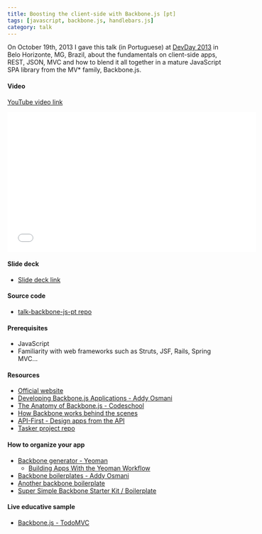 ```yaml
---
title: Boosting the client-side with Backbone.js [pt]
tags: [javascript, backbone.js, handlebars.js]
category: talk
---
```


On October 19th, 2013 I gave this talk (in Portuguese) at [DevDay 2013](http://devday.devisland.com/) in Belo Horizonte, MG, Brazil, about the fundamentals on client-side apps, REST, JSON, MVC and how to blend it all together in a mature JavaScript SPA library from the MV* family, Backbone.js.

#### Video
[YouTube video link](//www.youtube.com/watch?v=isEsxOogNnY&list=UUuekWCPIBD2XC8Mw86tOy7Q)
<iframe width="560" height="315" src="//www.youtube.com/embed/isEsxOogNnY?list=UUuekWCPIBD2XC8Mw86tOy7Q" frameborder="0" allowfullscreen></iframe><br/>

#### Slide deck
* [Slide deck link](//tiagorg.github.io/talk-backbone-js-pt)

#### Source code
* [talk-backbone-js-pt repo](https://github.com/tiagorg/talk-backbone-js-pt)

#### Prerequisites

* JavaScript
* Familiarity with web frameworks such as Struts, JSF, Rails, Spring MVC...

#### Resources

* [Official website](http://backbonejs.org)
* [Developing Backbone.js Applications - Addy Osmani](http://addyosmani.github.io/backbone-fundamentals)
* [The Anatomy of Backbone.js - Codeschool](http://backbone.codeschool.com)
* [How Backbone works behind the scenes](http://backbonejs.org/docs/backbone.html)
* [API-First - Design apps from the API](http://www.api-first.com/)
* [Tasker project repo](https://github.com/tiagorg/tasker)

#### How to organize your app

* [Backbone generator - Yeoman](https://github.com/yeoman/generator-backbone)
    * [Building Apps With the Yeoman Workflow](http://net.tutsplus.com/tutorials/javascript-ajax/building-apps-with-the-yeoman-workflow/)
* [Backbone boilerplates - Addy Osmani](https://github.com/addyosmani/backbone-boilerplates)
* [Another backbone boilerplate](http://backboneboilerplate.com/)
* [Super Simple Backbone Starter Kit / Boilerplate](http://webapplog.com/super-simple-backbone-starter-kit-boilerplate/)

#### Live educative sample

* [Backbone.js - TodoMVC](http://todomvc.com/architecture-examples/backbone/)
